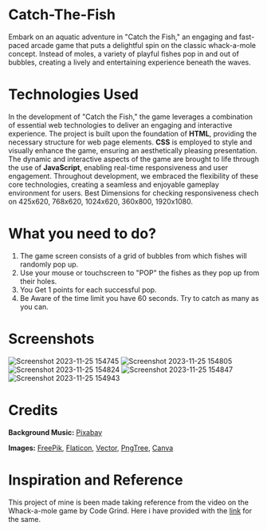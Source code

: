 # Catch-The-Fish
Embark on an aquatic adventure in "Catch the Fish," an engaging and fast-paced arcade game that puts a delightful spin on the classic whack-a-mole concept. Instead of moles, a variety of playful fishes pop in and out of bubbles, creating a lively and entertaining experience beneath the waves.
# Technologies Used
In the development of "Catch the Fish," the game leverages a combination of essential web technologies to deliver an engaging and interactive experience. The project is built upon the foundation of **HTML**, providing the necessary structure for web page elements. **CSS** is employed to style and visually enhance the game, ensuring an aesthetically pleasing presentation. The dynamic and interactive aspects of the game are brought to life through the use of **JavaScript**, enabling real-time responsiveness and user engagement. Throughout development, we embraced the flexibility of these core technologies, creating a seamless and enjoyable gameplay environment for users.
Best Dimensions for checking responsiveness chech on 425x620, 768x620, 1024x620, 360x800, 1920x1080.
# What you need to do?
1. The game screen consists of a grid of bubbles from which fishes will randomly pop up.
2. Use your mouse or touchscreen to "POP" the fishes as they pop up from their holes.
3. You Get 1 points for each successful pop.
4. Be Aware of the time limit you have 60 seconds. Try to catch as many as you can.
# Screenshots
![Screenshot 2023-11-25 154745](https://github.com/Abhinandan-4321/Catch-The-Fish/assets/144687484/eb353965-5473-4d07-a017-0c9fe269a354)
![Screenshot 2023-11-25 154805](https://github.com/Abhinandan-4321/Catch-The-Fish/assets/144687484/294e3c9f-db6c-429b-bd06-1cdd1a33f028)
![Screenshot 2023-11-25 154824](https://github.com/Abhinandan-4321/Catch-The-Fish/assets/144687484/d2fd5258-6068-4164-a24b-78695ec59bdd)
![Screenshot 2023-11-25 154847](https://github.com/Abhinandan-4321/Catch-The-Fish/assets/144687484/2d3e191d-951b-44c6-99ed-1fb5eeec241c)
![Screenshot 2023-11-25 154943](https://github.com/Abhinandan-4321/Catch-The-Fish/assets/144687484/0c13c52e-0aef-4fc7-b562-87c9ddcdc705)


# Credits
**Background Music:** [Pixabay](www.pixabay.com)

**Images:** [FreePik](www.freepik.com), [Flaticon](www.flaticon.com.), [Vector](www.vectorstock.images), [PngTree](www.pngtree.com), [Canva](canva.com)
# Inspiration and Reference 
This project of mine is been made taking reference from the video on the Whack-a-mole game by Code Grind. Here i have provided with the [link](https://youtu.be/D9ZfzXaCPuI?si=Qev3rImROIZs6R2S) for the same.
